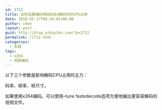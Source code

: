```yaml
---
id: 1712
title: 如何设置编码降低H264解码时的CPU占用
date: 2010-05-17T00:16:01+00:00
author: chen
layout: post
guid: http://blog.yikuyiku.com/?p=1712
permalink: /1712.html
categories:
  - 实践
tags:
  - x264
  - 视频编码
---
```

以下三个参数是影响解码CPU占用的主力：

码率、帧率、帧尺寸。

如果使用x264编码。可以使用&#8211;tune fastedecode选项方便地编出更容易解码的视频文件。